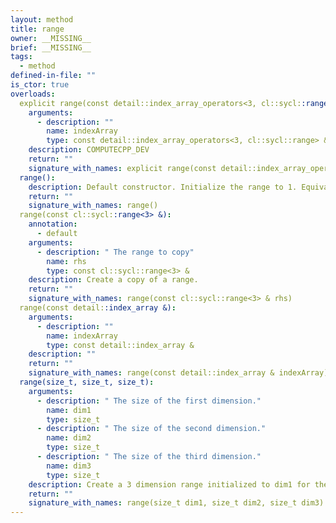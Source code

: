 ```yaml
---
layout: method
title: range
owner: __MISSING__
brief: __MISSING__
tags:
  - method
defined-in-file: ""
is_ctor: true
overloads:
  explicit range(const detail::index_array_operators<3, cl::sycl::range> &):
    arguments:
      - description: ""
        name: indexArray
        type: const detail::index_array_operators<3, cl::sycl::range> &
    description: COMPUTECPP_DEV
    return: ""
    signature_with_names: explicit range(const detail::index_array_operators<3, cl::sycl::range> & indexArray)
  range():
    description: Default constructor. Initialize the range to 1. Equivalent to range<3>(1, 1, 1)
    return: ""
    signature_with_names: range()
  range(const cl::sycl::range<3> &):
    annotation:
      - default
    arguments:
      - description: " The range to copy"
        name: rhs
        type: const cl::sycl::range<3> &
    description: Create a copy of a range.
    return: ""
    signature_with_names: range(const cl::sycl::range<3> & rhs)
  range(const detail::index_array &):
    arguments:
      - description: ""
        name: indexArray
        type: const detail::index_array &
    description: ""
    return: ""
    signature_with_names: range(const detail::index_array & indexArray)
  range(size_t, size_t, size_t):
    arguments:
      - description: " The size of the first dimension."
        name: dim1
        type: size_t
      - description: " The size of the second dimension."
        name: dim2
        type: size_t
      - description: " The size of the third dimension."
        name: dim3
        type: size_t
    description: Create a 3 dimension range initialized to dim1 for the first dimension, dim2 for the second and dim3 for the third.
    return: ""
    signature_with_names: range(size_t dim1, size_t dim2, size_t dim3)
---
```

